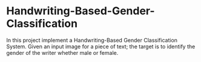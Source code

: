 # Handwriting-Based-Gender-Classification

In this project implement a Handwriting-Based Gender Classification System.
Given an input image for a piece of text; the target is to identify the
gender of the writer whether male or female.

